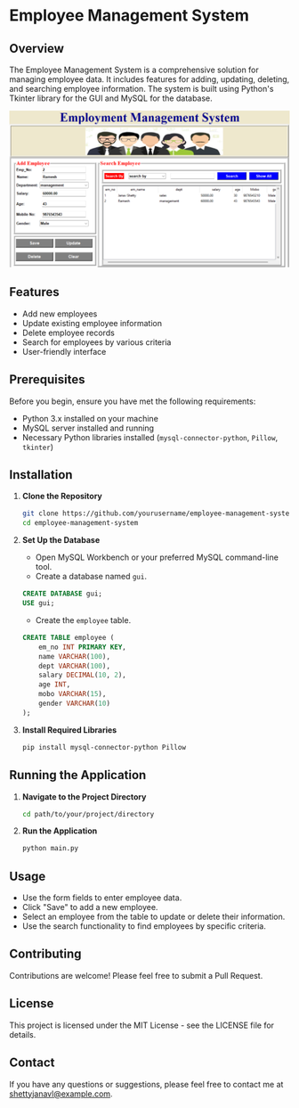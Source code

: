 # Employee Management System

## Overview

The Employee Management System is a comprehensive solution for managing employee data. It includes features for adding, updating, deleting, and searching employee information. The system is built using Python's Tkinter library for the GUI and MySQL for the database.  


![Screenshot](empo.png)



## Features

- Add new employees
- Update existing employee information
- Delete employee records
- Search for employees by various criteria
- User-friendly interface

## Prerequisites

Before you begin, ensure you have met the following requirements:

- Python 3.x installed on your machine
- MySQL server installed and running
- Necessary Python libraries installed (`mysql-connector-python`, `Pillow`, `tkinter`)

## Installation

1. **Clone the Repository**

    ```bash
    git clone https://github.com/yourusername/employee-management-system.git
    cd employee-management-system
    ```

2. **Set Up the Database**

    - Open MySQL Workbench or your preferred MySQL command-line tool.
    - Create a database named `gui`.

    ```sql
    CREATE DATABASE gui;
    USE gui;
    ```

    - Create the `employee` table.

    ```sql
    CREATE TABLE employee (
        em_no INT PRIMARY KEY,
        name VARCHAR(100),
        dept VARCHAR(100),
        salary DECIMAL(10, 2),
        age INT,
        mobo VARCHAR(15),
        gender VARCHAR(10)
    );
    ```

3. **Install Required Libraries**

    ```bash
    pip install mysql-connector-python Pillow
    ```

## Running the Application

1. **Navigate to the Project Directory**

    ```bash
    cd path/to/your/project/directory
    ```

2. **Run the Application**

    ```bash
    python main.py
    ```

## Usage

- Use the form fields to enter employee data.
- Click "Save" to add a new employee.
- Select an employee from the table to update or delete their information.
- Use the search functionality to find employees by specific criteria.


## Contributing

Contributions are welcome! Please feel free to submit a Pull Request.

## License

This project is licensed under the MIT License - see the LICENSE file for details.

## Contact

If you have any questions or suggestions, please feel free to contact me at [shettyjanavl@example.com](shettyjanavl@example.com).
